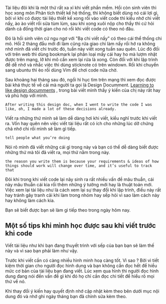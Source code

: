 Tài liệu đôi khi là một thứ rất xa xỉ khi viết phần mềm. Hồi còn sinh viên thì học xong môn Phân tích thiết kế hệ thống, thì không
biết dùng nó cái lợi gì, bởi vì khi có được tài liệu thiết kế  xong rồi vào viết code thì kiểu nhớ chi viết nấy, ào ào viết rồi sửa tùm 
lùm, sau khi xong xuôi nộp cho thầy thì cứ hỏi dành cả đống thời gian cho nó rồi khi viết code có theo nó đâu.

Đó là hồi sinh viên cứ ngu ngơ với "Bạ chi viết nấy" có theo cái thể thống chi mô. Hồi 2 tháng đầu mới đi làm cũng rứa giao chi làm nấy 
rồi hớ ra không nhớ mình đã viết chi trước đó, tuần này viết xong tuần sau quên. Lúc đó đối với trên web thì dùng bookmark lại phân loại
mấy cái hay ho mà lượm nhặt được trên mạng, lỡ khi mô cần xem lại rứa là xong. Còn đối với khi lập trình để dễ nhớ và nhắc việc thì
dùng sticknote có trên windown. Rồi khi chuyển sang ubuntu thì èo rồi dùng Vim để chơi code nữa chờ.

Sau khoảng hai tháng sau đó, ngồi hì hục tìm trên mạng thì xem đọc được bài khá thực tế về cái mà người ta gọi là Design Documment.
[Learning to like design documments](https://jvns.ca/blog/2016/06/03/learning-to-like-design-documents/) , trong bài viết mình thấy
ý kiến của chị này rất hay và phù hợp với mình.


```
After writing this design doc, when I went to write the code I was like, oh, I made a lot of these decisions already.
```
Viết ra những thứ mình sẽ làm dễ dàng hơi khi viết, kiểu nghĩ trước khi viết ra. Vốn hay quên nên việc viết tài liệu rất có ích
cho những lúc dỡ chứng chả nhớ chi rồi mình sẽ làm gì tiếp.


```
tell people what you’re doing
```
Nói rõ mình đã viết những cái gì trong này và bạn có thể dễ dàng biết được những thứ mà tôi đã viết ra, mọi thứ nằm trong này.



```
the reason you write them is because your requirements & ideas of how things should work will change over time, and it’s useful to track that
```
Đôi khi trong khi viết code lại nãy sinh ra rất nhiều vấn đề mâu thuẫn, cái này mâu thuẫn cái kia rồi thêm những ý tưởng mới hay 
là thuật toán mới. Việc xem lại tài liệu như là cách xem lại sự thay đổi khi lập trình, điều này rất hay tránh gây tranh cãi khi 
làm trong nhóm hay sếp hỏi vì sao làm cách này hay không làm cách kia.



Bạn sẽ biết được bạn sẽ làm gì tiếp theo trong ngày hôm nay. 

## **Một số tips khi mình học được sau khi viết trước khi code**

Viết tài liệu như khi bạn đang thuyết trình với sếp của bạn bạn sẽ làm thế này và vì sao bạn phải làm như vậy.

Trước khi viết cần có càng nhiều hình minh hoạ càng tốt. Vì sao ? Bởi vì tiết kiệm thời gian cho người đọc hình dung và bạn không cần đọc hết 
để hiểu mức cơ bản của tài liệu bạn đang viết. Lúc xem qua hình thì người đọc hình dung đang nói đến vấn đề gì khi đó họ chỉ cần đọc 
chi tiết để hiểu rõ mọi thứ về nó.

Khi thay đổi ý kiến hay quyết định nhớ cập nhật kèm theo bên dưới mục nội dung đó và nhớ ghi ngày tháng bạn đã chỉnh sửa kèm theo.
